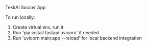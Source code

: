 TekkAI Soccer App

To run locally:

1. Create virtual env, run it
2. Run 'pip install fastapi uvicorn' if needed
3. Run 'uvicorn main:app --reload' for local backend integration